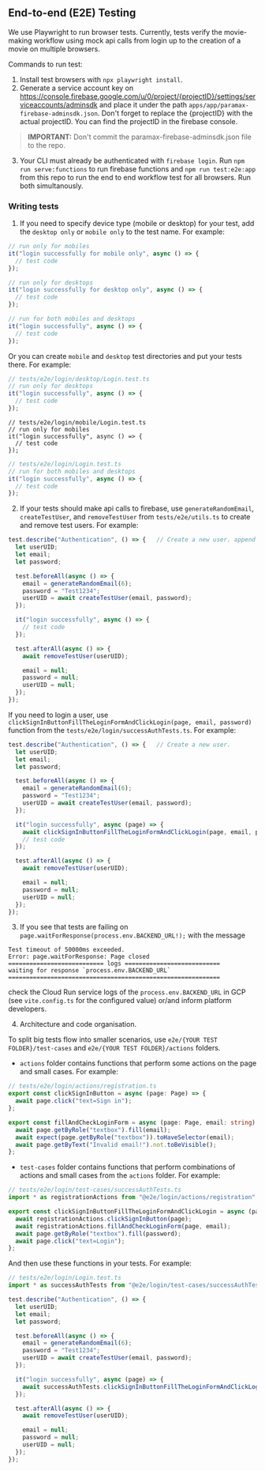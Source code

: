 ## End-to-end (E2E) Testing

We use Playwright to run browser tests. Currently, tests verify the movie-making workflow using mock api calls from login up to the creation of a movie on multiple browsers.

Commands to run test:

1. Install test browsers with `npx playwright install`.
2. Generate a service account key on https://console.firebase.google.com/u/0/project/{projectID}/settings/serviceaccounts/adminsdk and place it under the path `apps/app/paramax-firebase-adminsdk.json`. Don't forget to replace the {projectID} with the actual projectID. You can find the projectID in the firebase console.
 > **IMPORTANT:** Don't commit the paramax-firebase-adminsdk.json file to the repo.
3. Your CLI must already be authenticated with `firebase login`. Run `npm run serve:functions` to run firebase functions and `npm run test:e2e:app` from this repo to run the end to end workflow test for all browsers. Run both simultanously.

### Writing tests

1. If you need to specify device type (mobile or desktop) for your test, add the `desktop only` or `mobile only` to the test name. For example:
```ts
// run only for mobiles
it("login successfully for mobile only", async () => {
  // test code
});

// run only for desktops
it("login successfully for desktop only", async () => {
  // test code
});

// run for both mobiles and desktops
it("login successfully", async () => {
  // test code
});
```
Or you can create `mobile` and `desktop` test directories and put your tests there. For example:

```ts
// tests/e2e/login/desktop/Login.test.ts
// run only for desktops
it("login successfully", async () => {
  // test code
});
```
```
// tests/e2e/login/mobile/Login.test.ts
// run only for mobiles
it("login successfully", async () => {
  // test code
});
```
```ts
// tests/e2e/login/Login.test.ts
// run for both mobiles and desktops
it("login successfully", async () => {
  // test code
});
```
2. If your tests should make api calls to firebase, use `generateRandomEmail`, `createTestUser`, and `removeTestUser` from `tests/e2e/utils.ts` to create and remove test users. For example:
```ts
test.describe("Authentication", () => {   // Create a new user. append a albhabet at beginning to make sure it is a valid email
  let userUID;
  let email;
  let password;

  test.beforeAll(async () => {
    email = generateRandomEmail(6);
    password = "Test1234";
    userUID = await createTestUser(email, password);
  });

  it("login successfully", async () => {
    // test code
  });

  test.afterAll(async () => {
    await removeTestUser(userUID);

    email = null;
    password = null;
    userUID = null;
  });
});
```
If you need to login a user, use `clickSignInButtonFillTheLoginFormAndClickLogin(page, email, password)` function from the `tests/e2e/login/successAuthTests.ts`. For example:
```ts
test.describe("Authentication", () => {   // Create a new user.
  let userUID;
  let email;
  let password;

  test.beforeAll(async () => {
    email = generateRandomEmail(6);
    password = "Test1234";
    userUID = await createTestUser(email, password);
  });

  it("login successfully", async (page) => {
    await clickSignInButtonFillTheLoginFormAndClickLogin(page, email, password);
    // test code
  });

  test.afterAll(async () => {
    await removeTestUser(userUID);

    email = null;
    password = null;
    userUID = null;
  });
});
```
3. If you see that tests are failing on `page.waitForResponse(process.env.BACKEND_URL!);` with the message
```
Test timeout of 50000ms exceeded.
Error: page.waitForResponse: Page closed
=========================== logs ===========================
waiting for response `process.env.BACKEND_URL`
============================================================
```
check the Cloud Run service logs of the `process.env.BACKEND_URL` in GCP (see `vite.config.ts` for the configured value) or/and inform platform developers.

4. Architecture and code organisation.

To split big tests flow into smaller scenarios, use `e2e/{YOUR TEST FOLDER}/test-cases` and `e2e/{YOUR TEST FOLDER}/actions` folders.

 - `actions` folder contains functions that perform some actions on the page and small cases. For example:
```ts
// tests/e2e/login/actions/registration.ts
export const clickSignInButton = async (page: Page) => {
  await page.click("text=Sign in");
};

export const fillAndCheckLoginForm = async (page: Page, email: string) => {
  await page.getByRole("textbox").fill(email);
  await expect(page.getByRole("textbox")).toHaveSelector(email);
  await page.getByText("Invalid email!").not.toBeVisible();
};
```

 - `test-cases` folder contains functions that perform combinations of actions and small cases from the `actions` folder. For example:
```ts
// tests/e2e/login/test-cases/successAuthTests.ts
import * as registrationActions from "@e2e/login/actions/registration";

export const clickSignInButtonFillTheLoginFormAndClickLogin = async (page: Page, email: string, password: string) => {
  await registrationActions.clickSignInButton(page);
  await registrationActions.fillAndCheckLoginForm(page, email);
  await page.getByRole("textbox").fill(password);
  await page.click("text=Login");
};
```

And then use these functions in your tests. For example:
```ts
// tests/e2e/login/Login.test.ts
import * as successAuthTests from "@e2e/login/test-cases/successAuthTests";

test.describe("Authentication", () => {
  let userUID;
  let email;
  let password;

  test.beforeAll(async () => {
    email = generateRandomEmail(6);
    password = "Test1234";
    userUID = await createTestUser(email, password);
  });

  it("login successfully", async (page) => {
    await successAuthTests.clickSignInButtonFillTheLoginFormAndClickLogin(page, email, password);
  });

  test.afterAll(async () => {
    await removeTestUser(userUID);

    email = null;
    password = null;
    userUID = null;
  });
});
```
